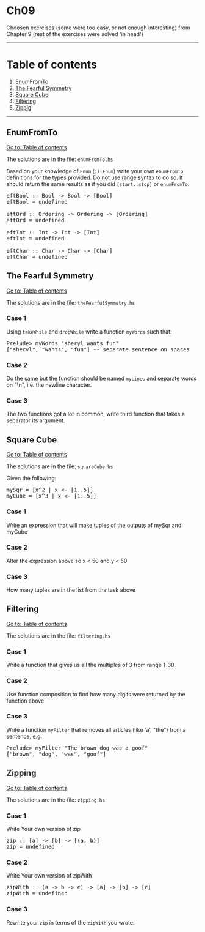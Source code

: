 # Ch09

Choosen exercises (some were too easy, or not enough interesting) from Chapter 9 (rest of the exercises were solved 'in head')

---

# Table of contents

1. [EnumFromTo](#enumfromto)
2. [The Fearful Symmetry](#the-fearful-symmetry)
3. [Square Cube](#square-cube)
4. [Filtering](#filtering)
5. [Zippig](#zipping)

---

## EnumFromTo

[Go to: Table of contents](#table-of-contents)

The solutions are in the file: `enumFromTo.hs`

Based on your knowledge of `Enum` (`:i Enum`) write your own `enumFromTo` definitions for the types provided. Do not use range syntax to do so. It should return the same results as if you did `[start..stop]` or `enumFromTo`.

<pre>
eftBool :: Bool -> Bool -> [Bool]
eftBool = undefined

eftOrd :: Ordering -> Ordering -> [Ordering]
eftOrd = undefined

eftInt :: Int -> Int -> [Int]
eftInt = undefined

eftChar :: Char -> Char -> [Char]
eftChar = undefined
</pre>

## The Fearful Symmetry

[Go to: Table of contents](#table-of-contents)

The solutions are in the file: `theFearfulSymmetry.hs`

### Case 1

Using `takeWhile` and `dropWhile` write a function `myWords` such that:

<pre>
Prelude> myWords "sheryl wants fun"
["sheryl", "wants", "fun"] -- separate sentence on spaces
</pre>

### Case 2

Do the same but the function should be named `myLines` and separate words on "\n", i.e. the newline character.

### Case 3

The two functions got a lot in common, write third function that takes a separator its argument.

## Square Cube

[Go to: Table of contents](#table-of-contents)

The solutions are in the file: `squareCube.hs`

Given the following:

<pre>
mySqr = [x^2 | x <- [1..5]]
myCube = [x^3 | x <- [1..5]]
</pre>

### Case 1

Write an expression that will make tuples of the outputs of mySqr and myCube

### Case 2

Alter the expression above so x < 50 and y < 50

### Case 3

How many tuples are in the list from the task above

## Filtering

[Go to: Table of contents](#table-of-contents)

The solutions are in the file: `filtering.hs`

### Case 1

Write a function that gives us all the multiples of 3 from range 1-30

### Case 2

Use function composition to find how many digits were returned by the function above

### Case 3

Write a function `myFilter` that removes all articles (like 'a', "the") from a sentence, e.g.

<pre>
Prelude> myFilter "The brown dog was a goof"
["brown", "dog", "was", "goof"]
</pre>

## Zipping

[Go to: Table of contents](#table-of-contents)

The solutions are in the file: `zipping.hs`

### Case 1

Write Your own version of zip

<pre>
zip :: [a] -> [b] -> [(a, b)]
zip = undefined
</pre>

### Case 2

Write Your own version of zipWith

<pre>
zipWith :: (a -> b -> c) -> [a] -> [b] -> [c]
zipWith = undefined
</pre>

### Case 3

Rewrite your `zip` in terms of the `zipWith` you wrote.
